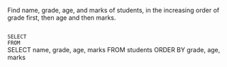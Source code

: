 Find name, grade, age, and marks of students, in the increasing order of grade first, then age and then marks.



<codeblock language="sql" dbName="students1.db" type="exercise" testMode="fixedInput">
<code>
SELECT
FROM
</code>

<solution>
SELECT name, grade, age, marks
FROM students
ORDER BY grade, age, marks
</solution>
</codeblock>